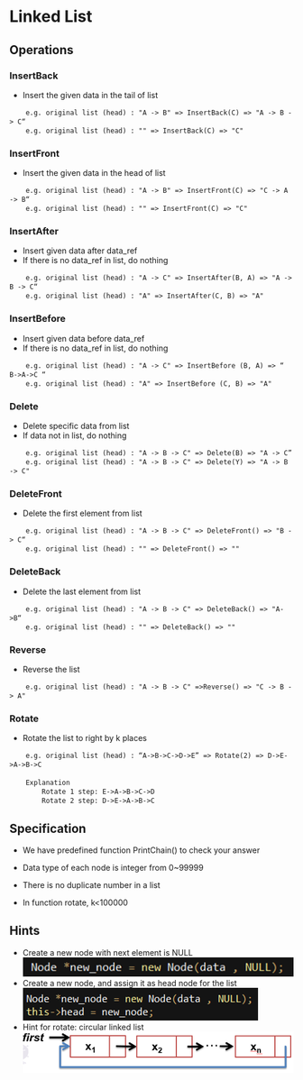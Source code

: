 # Linked List
## Operations
### InsertBack<br>
* Insert the given data in the tail of list

```
    e.g. original list (head) : "A -> B" => InsertBack(C) => "A -> B -> C“
    e.g. original list (head) : "" => InsertBack(C) => "C"
```

### InsertFront
* Insert the given data in the head of list

```
    e.g. original list (head) : "A -> B" => InsertFront(C) => "C -> A -> B“
    e.g. original list (head) : "" => InsertFront(C) => "C"
```

### InsertAfter<br>
* Insert given data after data_ref
* If there is no data_ref in list, do nothing
```
    e.g. original list (head) : "A -> C" => InsertAfter(B, A) => "A -> B -> C“
    e.g. original list (head) : "A" => InsertAfter(C, B) => "A"
```
### InsertBefore<br>
* Insert given data before data_ref
* If there is no data_ref in list, do nothing
```
    e.g. original list (head) : "A -> C" => InsertBefore (B, A) => “ B->A->C “
    e.g. original list (head) : "A" => InsertBefore (C, B) => "A"
```
### Delete
* Delete specific data from list
* If data not in list, do nothing
```
    e.g. original list (head) : "A -> B -> C" => Delete(B) => "A -> C”
    e.g. original list (head) : "A -> B -> C" => Delete(Y) => "A -> B -> C"
```

### DeleteFront
* Delete the first element from list
```
    e.g. original list (head) : "A -> B -> C" => DeleteFront() => "B -> C“
    e.g. original list (head) : "" => DeleteFront() => ""
```

### DeleteBack
* Delete the last element from list
```
    e.g. original list (head) : "A -> B -> C" => DeleteBack() => "A->B“
    e.g. original list (head) : "" => DeleteBack() => ""
```
### Reverse
* Reverse the list
```
    e.g. original list (head) : "A -> B -> C" =>Reverse() => "C -> B -> A"
```
### Rotate
* Rotate the list to right by k places
```
    e.g. original list (head) : “A->B->C->D->E” => Rotate(2) => D->E->A->B->C

    Explanation 
        Rotate 1 step: E->A->B->C->D
        Rotate 2 step: D->E->A->B->C 
```


## Specification
* We have predefined function PrintChain() to check your answer

* Data type of each node is integer from 0~99999

* There is no duplicate number in a list

* In function rotate, k<100000

## Hints
* Create a new node with next element is NULL
![](imgs/hint_01.png)
* Create a new node, and assign it as head node for the list
![](imgs/hint_02.png)
* Hint for rotate: circular linked list
![](imgs/hint_03.png)